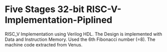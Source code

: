 # Five Stages 32-bit RISC-V-Implementation-Piplined
RISC_V Implementation using Verilog HDL. The Design is implemented with Data and Instruction Memory. Used the 6th Fibonacci number (=8). The machine code extracted from Venus.
